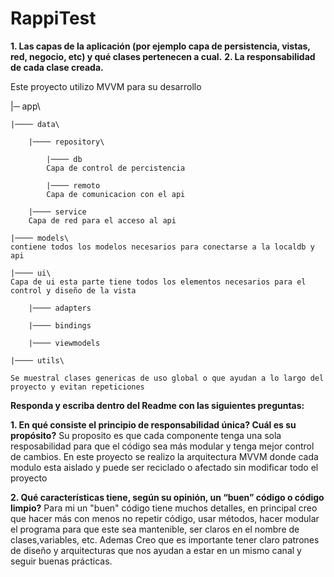 # RappiTest

**1. Las capas de la aplicación (por ejemplo capa de persistencia, vistas, red, negocio, etc) y qué clases pertenecen a cual.**
**2. La responsabilidad de cada clase creada.**

Este proyecto utilizo MVVM para su desarrollo

|─ app\

 	|──── data\

  		|──── repository\

  			|──── db
  			Capa de control de percistencia

  			|──── remoto
  			Capa de comunicacion con el api

  		|──── service
 	 	Capa de red para el acceso al api
  
  	|──── models\
  	contiene todos los modelos necesarios para conectarse a la localdb y api
    
  	|──── ui\
  	Capa de ui esta parte tiene todos los elementos necesarios para el control y diseño de la vista 

  		|──── adapters

  		|──── bindings

  		|──── viewmodels 

  	|──── utils\ 
  
  	Se muestral clases genericas de uso global o que ayudan a lo largo del proyecto y evitan repeticiones



**Responda y escriba dentro del Readme con las siguientes preguntas:**

**1. En qué consiste el principio de responsabilidad única? Cuál es su propósito?**
Su proposito es que cada componente tenga una sola resposabilidad para que el código sea más modular y tenga mejor control de cambios. En este proyecto se realizo la arquitectura MVVM donde cada modulo esta aislado y puede ser reciclado o afectado sin modificar todo el proyecto

**2. Qué características tiene, según su opinión, un “buen” código o código limpio?**
Para mi un "buen" código tiene muchos detalles, en principal creo que hacer más con menos no repetir código, usar métodos, hacer modular el programa para que este sea mantenible, ser claros en el nombre de clases,variables, etc.
Ademas Creo que es importante tener claro patrones de diseño y arquitecturas que nos ayudan a estar en un mismo canal y seguir buenas prácticas.


